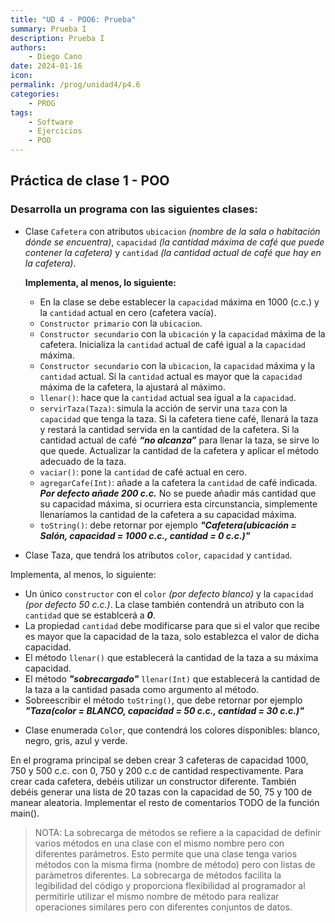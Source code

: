 ```yaml
---
title: "UD 4 - POO6: Prueba"
summary: Prueba I
description: Prueba I
authors:
    - Diego Cano
date: 2024-01-16
icon: 
permalink: /prog/unidad4/p4.6
categories:
    - PROG
tags:
    - Software
    - Ejercicios
    - POO
---
```


## Práctica de clase 1 - POO

### Desarrolla un programa con las siguientes clases:

- Clase `Cafetera` con atributos `ubicacion` *(nombre de la sala o habitación dónde se encuentra)*, `capacidad` *(la cantidad máxima de café que puede contener la cafetera)* y `cantidad` *(la cantidad actual de café
  que hay en la cafetera)*.

  **Implementa, al menos, lo siguiente:**

  * En la clase se debe establecer la `capacidad` máxima en 1000 (c.c.) y la `cantidad` actual en cero (cafetera vacía).
  * `Constructor primario` con la `ubicacion`.
  * `Constructor secundario` con la `ubicación` y la `capacidad` máxima de la cafetera. Inicializa la `cantidad` actual de café igual a la `capacidad` máxima.
  * `Constructor secundario` con la `ubicacion`, la `capacidad` máxima y la `cantidad` actual. Si la `cantidad` actual es mayor que la `capacidad` máxima de la cafetera, la ajustará al máximo.
  * `llenar()`: hace que la `cantidad` actual sea igual a la `capacidad`.
  * `servirTaza(Taza)`: simula la acción de servir una `taza` con la `capacidad` que tenga la taza. Si la cafetera tiene café, llenará la taza y restará la cantidad servida en la cantidad de la cafetera.
    Si la cantidad actual de café ***“no alcanza”*** para llenar la taza, se sirve lo que quede. Actualizar la cantidad de la cafetera y aplicar el método adecuado de la taza.
  * `vaciar()`: pone la `cantidad` de café actual en cero.
  * `agregarCafe(Int)`: añade a la cafetera la `cantidad` de café indicada. ***Por defecto añade 200 c.c.*** No se puede añadir más cantidad que su capacidad máxima, si ocurriera esta circunstancia, simplemente llenaríamos la cantidad de la cafetera a su capacidad máxima.
  * `toString()`: debe retornar por ejemplo ***"Cafetera(ubicación = Salón, capacidad = 1000 c.c., cantidad = 0 c.c.)"***
- Clase Taza, que tendrá los atributos `color`, `capacidad` y `cantidad`.

Implementa, al menos, lo siguiente:

* Un único `constructor` con el `color` *(por defecto blanco)* y la `capacidad` *(por defecto 50 c.c.)*. La clase también contendrá un atributo con la `cantidad` que se establcerá a ***0***.
* La propiedad `cantidad` debe modificarse para que si el valor que recibe es mayor que la capacidad de la taza, solo establezca el valor de dicha capacidad.
* El método `llenar()` que establecerá la cantidad de la taza a su máxima capacidad.
* El método ***"sobrecargado"*** `llenar(Int)` que establecerá la cantidad de la taza a la cantidad pasada como argumento al método.
* Sobreescribir el método `toString()`, que debe retornar por ejemplo ***"Taza(color = BLANCO, capacidad = 50 c.c., cantidad = 30 c.c.)"***

- Clase enumerada `Color`, que contendrá los colores disponibles: blanco, negro, gris, azul y verde.

En el programa principal se deben crear 3 cafeteras de capacidad 1000, 750 y 500 c.c. con 0, 750 y 200 c.c de cantidad respectivamente. Para crear cada cafetera, debéis utilizar un constructor diferente.
También debéis generar una lista de 20 tazas con la capacidad de 50, 75 y 100 de manear aleatoria.
Implementar el resto de comentarios TODO de la función main().



> NOTA: La sobrecarga de métodos se refiere a la capacidad de definir varios métodos en una clase con el mismo nombre pero con diferentes parámetros. Esto permite que una clase tenga varios métodos con la misma firma (nombre de método) pero con listas de parámetros diferentes. 
> La sobrecarga de métodos facilita la legibilidad del código y proporciona flexibilidad al programador al permitirle utilizar el mismo nombre de método para realizar operaciones similares pero con diferentes conjuntos de datos.
```
